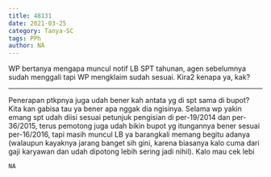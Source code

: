 ```yaml
---
title: 48131
date: 2021-03-25
category: Tanya-SC
tags: PPh
author: NA
---
```


WP bertanya mengapa muncul notif LB SPT tahunan, agen sebelumnya sudah menggali tapi WP mengklaim sudah sesuai. Kira2 kenapa ya, kak?

---

Penerapan ptkpnya juga udah bener kah antata yg di spt sama di bupot? Kita kan gabisa tau ya bener apa nggak dia ngisinya. Selama wp yakin emang spt udah diisi sesuai petunjuk pengisian di per-19/2014 dan per-36/2015, terus pemotong juga udah bikin bupot yg itungannya bener sesuai per-16/2016, tapi masih muncul LB ya barangkali memang begitu adanya (walaupun kayaknya jarang banget sih gini, karena biasanya kalo cuma dari gaji karyawan dan udah dipotong lebih sering jadi nihil). Kalo mau cek lebi

`NA`
